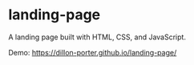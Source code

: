 # landing-page
A landing page built with HTML, CSS, and JavaScript. 


Demo: https://dillon-porter.github.io/landing-page/
